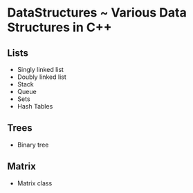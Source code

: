 # DataStructures ~ Various Data Structures in C++

## Lists
- Singly linked list
- Doubly linked list
- Stack
- Queue
- Sets
- Hash Tables

## Trees
- Binary tree

## Matrix
- Matrix class
